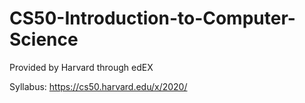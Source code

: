 # CS50-Introduction-to-Computer-Science
Provided by Harvard through edEX

Syllabus: https://cs50.harvard.edu/x/2020/
